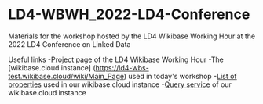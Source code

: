 # LD4-WBWH_2022-LD4-Conference
Materials for the workshop hosted by the LD4 Wikibase Working Hour at the 2022 LD4 Conference on Linked Data

Useful links
-[Project page](<https://www.wikidata.org/wiki/Wikidata:WikiProject_LD4_Wikidata_Affinity_Group/Wikibase_and_WBStack_Working_Hours>) of the LD4 Wikibase Working Hour
-The [wikibase.cloud instance] (<https://ld4-wbs-test.wikibase.cloud/wiki/Main_Page>) used in today's workshop
-[List of properties](<https://ld4-wbs-test.wikibase.cloud/wiki/Special:ListProperties>) used in our wikibase.cloud instance
-[Query service](<https://ld4-wbs-test.wikibase.cloud/query/>) of our wikibase.cloud instance
